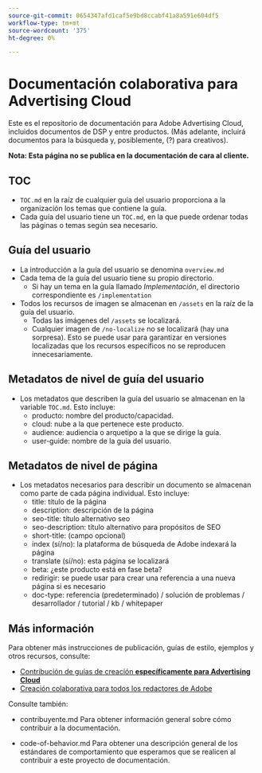 ```yaml
---
source-git-commit: 0654347afd1caf5e9bd8ccabf41a8a591e604df5
workflow-type: tm+mt
source-wordcount: '375'
ht-degree: 0%

---
```

# Documentación colaborativa para Advertising Cloud

Este es el repositorio de documentación para Adobe Advertising Cloud, incluidos documentos de DSP y entre productos. (Más adelante, incluirá documentos para la búsqueda y, posiblemente, (?) para creativos).

**Nota: Esta página no se publica en la documentación de cara al cliente.**

## TOC

+ `TOC.md` en la raíz de cualquier guía del usuario proporciona a la organización los temas que contiene la guía.
+ Cada guía del usuario tiene un `TOC.md`, en la que puede ordenar todas las páginas o temas según sea necesario.


## Guía del usuario

+ La introducción a la guía del usuario se denomina `overview.md`
+ Cada tema de la guía del usuario tiene su propio directorio.
   + Si hay un tema en la guía llamado *Implementación*, el directorio correspondiente es `/implementation`
+ Todos los recursos de imagen se almacenan en `/assets` en la raíz de la guía del usuario.
   + Todas las imágenes del `/assets` se localizará.
   + Cualquier imagen de `/no-localize` no se localizará (hay una sorpresa). Esto se puede usar para garantizar en versiones localizadas que los recursos específicos no se reproducen innecesariamente.

## Metadatos de nivel de guía del usuario

+ Los metadatos que describen la guía del usuario se almacenan en la variable `TOC.md`. Esto incluye:
   + producto: nombre del producto/capacidad.
   + cloud: nube a la que pertenece este producto.
   + audience: audiencia o arquetipo a la que se dirige la guía.
   + user-guide: nombre de la guía del usuario.

## Metadatos de nivel de página

+ Los metadatos necesarios para describir un documento se almacenan como parte de cada página individual. Esto incluye:
   + title: título de la página
   + description: descripción de la página
   + seo-title: título alternativo seo
   + seo-description: título alternativo para propósitos de SEO
   + short-title: (campo opcional)
   + index (sí/no): la plataforma de búsqueda de Adobe indexará la página
   + translate (sí/no): esta página se localizará
   + beta: ¿este producto está en fase beta?
   + redirigir: se puede usar para crear una referencia a una nueva página si es necesario
   + doc-type: referencia (predeterminado) / solución de problemas / desarrollador / tutorial / kb / whitepaper

## Más información

Para obtener más instrucciones de publicación, guías de estilo, ejemplos y otros recursos, consulte:

+ [Contribución de guías de creación **específicamente para Advertising Cloud**](https://wiki.corp.adobe.com/pages/viewpage.action?spaceKey=EfficientFrontier&amp;title=Contributing+Author+Guidelines+for+Advertising+Cloud+Help)
+ [Creación colaborativa para todos los redactores de Adobe](https://experienceleague.adobe.com/docs/authoring-guide-exl/using/home.html)

Consulte también:

+ contribuyente.md Para obtener información general sobre cómo contribuir a la documentación.

<!-- * guidelines.md For an overview on what is expected in contributions and how to compose your documentation contributions. -->
+ code-of-behavior.md Para obtener una descripción general de los estándares de comportamiento que esperamos que se realicen al contribuir a este proyecto de documentación.
